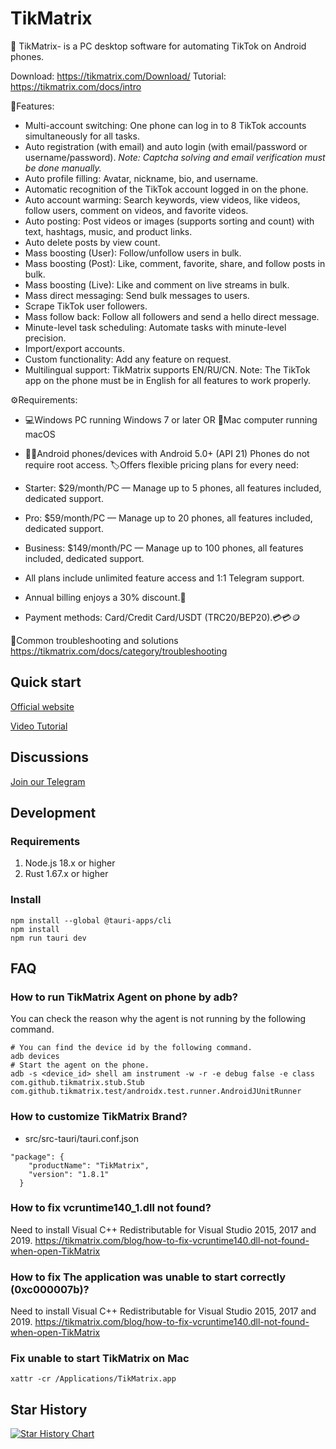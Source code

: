 # TikMatrix

📱 TikMatrix- is a PC desktop software for automating TikTok on Android phones.

Download: <https://tikmatrix.com/Download/>
Tutorial: <https://tikmatrix.com/docs/intro>

💪Features:

- Multi-account switching: One phone can log in to 8 TikTok accounts simultaneously for all tasks.
- Auto registration (with email) and auto login (with email/password or username/password). *Note: Captcha solving and email verification must be done manually.*
- Auto profile filling: Avatar, nickname, bio, and username.
- Automatic recognition of the TikTok account logged in on the phone.
- Auto account warming: Search keywords, view videos, like videos, follow users, comment on videos, and favorite videos.
- Auto posting: Post videos or images (supports sorting and count) with text, hashtags, music, and product links.
- Auto delete posts by view count.
- Mass boosting (User): Follow/unfollow users in bulk.
- Mass boosting (Post): Like, comment, favorite, share, and follow posts in bulk.
- Mass boosting (Live): Like and comment on live streams in bulk.
- Mass direct messaging: Send bulk messages to users.
- Scrape TikTok user followers.
- Mass follow back: Follow all followers and send a hello direct message.
- Minute-level task scheduling: Automate tasks with minute-level precision.
- Import/export accounts.
- Custom functionality: Add any feature on request.
- Multilingual support: TikMatrix supports EN/RU/CN.
Note: The TikTok app on the phone must be in English for all features to work properly.

⚙️Requirements:

- 💻Windows PC running Windows 7 or later OR 📱Mac computer running macOS
- 🤖📱Android phones/devices with Android 5.0+ (API 21) Phones do not require root access.
🏷Offers flexible pricing plans for every need:

- Starter: $29/month/PC — Manage up to 5 phones, all features included, dedicated support.
- Pro: $59/month/PC — Manage up to 20 phones, all features included, dedicated support.
- Business: $149/month/PC — Manage up to 100 phones, all features included, dedicated support.

- All plans include unlimited feature access and 1:1 Telegram support.
- Annual billing enjoys a 30% discount.🔣
- Payment methods: Card/Credit Card/USDT (TRC20/BEP20).💳💳🪙

🔧Common troubleshooting and solutions
<https://tikmatrix.com/docs/category/troubleshooting>

## Quick start

[Official website](https://www.tikmatrix.com)

[Video Tutorial](https://www.youtube.com/@tikmatrix)

## Discussions

[Join our Telegram](https://t.me/tikmatrix_agent_bot)

## Development

### Requirements

1. Node.js 18.x or higher
2. Rust 1.67.x or higher

### Install

```shell
npm install --global @tauri-apps/cli
npm install
npm run tauri dev
```

## FAQ

### How to run TikMatrix Agent on phone by adb?

You can check the reason why the agent is not running by the following command.

```shell
# You can find the device id by the following command.
adb devices
# Start the agent on the phone.
adb -s <device_id> shell am instrument -w -r -e debug false -e class com.github.tikmatrix.stub.Stub com.github.tikmatrix.test/androidx.test.runner.AndroidJUnitRunner
```

### How to customize TikMatrix Brand?

- src/src-tauri/tauri.conf.json

```shell
"package": {
    "productName": "TikMatrix",
    "version": "1.8.1"
  }
```

### How to fix vcruntime140_1.dll not found?

Need to install Visual C++ Redistributable for Visual Studio 2015, 2017 and 2019.
<https://tikmatrix.com/blog/how-to-fix-vcruntime140.dll-not-found-when-open-TikMatrix>

### How to fix The application was unable to start correctly (0xc000007b)?

Need to install Visual C++ Redistributable for Visual Studio 2015, 2017 and 2019.
<https://tikmatrix.com/blog/how-to-fix-vcruntime140.dll-not-found-when-open-TikMatrix>

### Fix unable to start TikMatrix on Mac

```shell
xattr -cr /Applications/TikMatrix.app
```

## Star History

[![Star History Chart](https://api.star-history.com/svg?repos=tikmatrix/tiktok-matrix&type=Date)](https://star-history.com/#tikmatrix/tiktok-matrix&Date)
